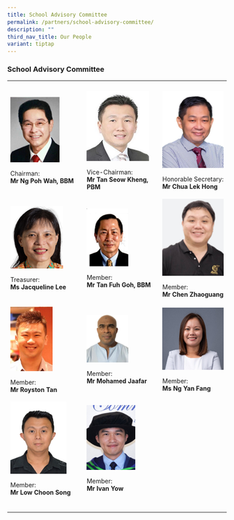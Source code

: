 ```yaml
---
title: School Advisory Committee
permalink: /partners/school-advisory-committee/
description: ""
third_nav_title: Our People
variant: tiptap
---
```

<h3>School Advisory Committee</h3><table><tbody><tr><th rowspan="1" colspan="1"><p></p></th><th rowspan="1" colspan="1"><p></p></th><th rowspan="1" colspan="1"><p></p></th></tr><tr><td rowspan="1" colspan="1"><div class="isomer-image-wrapper"><img style="width: 70%;" height="auto" width="100%" alt="" src="/images/SAC/Chairman.jpeg"></div><p>Chairman: <br><strong>Mr Ng Poh Wah, BBM</strong></p></td><td rowspan="1" colspan="1"><div class="isomer-image-wrapper"><img style="width: 90%;" height="auto" width="100%" alt="" src="/images/SAC/Tan_Seow_Kheng.JPG"></div><p>Vice-Chairman:<br><strong>Mr Tan Seow Kheng, PBM</strong></p></td><td rowspan="1" colspan="1"><div class="isomer-image-wrapper"><img style="width: 100%;" height="auto" width="100%" alt="" src="/images/SMC/SMC 2023/mr chua lek hong.jpeg"></div><p>Honorable Secretary:<br><strong>Mr Chua Lek Hong</strong></p></td></tr><tr><td rowspan="1" colspan="1"><div class="isomer-image-wrapper"><img style="width: 75%;" height="auto" width="100%" alt="" src="/images/SAC/Treasurer________Mdm_Jacqueline_Lee.jpg"></div><p>Treasurer:<br><strong>Ms Jacqueline Lee</strong></p></td><td rowspan="1" colspan="1"><div class="isomer-image-wrapper"><img style="width: 60%;" height="auto" width="100%" alt="" src="/images/SAC/Tan_Fuh_Gih.JPG"></div><p>Member: <br><strong>Mr Tan Fuh Goh, BBM</strong></p></td><td rowspan="1" colspan="1"><div class="isomer-image-wrapper"><img style="width: 100%" height="auto" width="100%" alt="" src="/images/SAC/Zhaoguang.jpg"></div><p>Member:<br><strong>Mr Chen Zhaoguang</strong></p></td></tr><tr><td rowspan="1" colspan="1"><div class="isomer-image-wrapper"><img style="width: 60%;" height="auto" width="100%" alt="" src="/images/SAC/Royston.jpg"></div><p>Member:<br><strong>Mr Royston Tan</strong></p></td><td rowspan="1" colspan="1"><div class="isomer-image-wrapper"><img style="width: 60%;" height="auto" width="100%" alt="" src="/images/SAC/Jaafar.jpg"></div><p>Member:<br><strong>Mr Mohamed Jaafar</strong></p></td><td rowspan="1" colspan="1"><div class="isomer-image-wrapper"><img style="width: 100%" height="auto" width="100%" alt="" src="/images/SAC/Yen_Fang.jpg"></div><p>Member:<br><strong>Ms Ng Yan Fang</strong></p></td></tr><tr><td rowspan="1" colspan="1"><div class="isomer-image-wrapper"><img style="width: 80%;" height="auto" width="100%" alt="" src="/images/SAC/Choon_Song.jpg"></div><p>Member:<br><strong>Mr Low Choon Song</strong></p></td><td rowspan="1" colspan="1"><div class="isomer-image-wrapper"><img style="width: 70%;" height="auto" width="100%" alt="" src="/images/SAC/Ivan.jpg"></div><p>Member:<br><strong>Mr Ivan Yow</strong></p></td><td rowspan="1" colspan="1"><p></p></td></tr><tr><td rowspan="1" colspan="1"><p></p></td><td rowspan="1" colspan="1"><p></p></td><td rowspan="1" colspan="1"><p></p></td></tr></tbody></table><p></p>